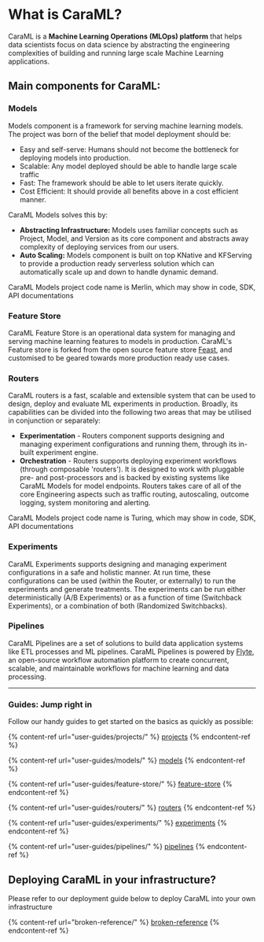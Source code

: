# What is CaraML?

CaraML is a **Machine Learning Operations (MLOps) platform** that helps data scientists focus on data science by abstracting the engineering complexities of building and running large scale Machine Learning applications.

## **Main components for CaraML:**

### **Models**

Models component is a framework for serving machine learning models. The project was born of the belief that model deployment should be:

* Easy and self-serve: Humans should not become the bottleneck for deploying models into production.
* Scalable: Any model deployed should be able to handle large scale traffic
* Fast: The framework should be able to let users iterate quickly.
* Cost Efficient: It should provide all benefits above in a cost efficient manner.

CaraML Models solves this by:

* **Abstracting Infrastructure:** Models uses familiar concepts such as Project, Model, and Version as its core component and abstracts away complexity of deploying services from our users.
* **Auto Scaling:** Models component is built on top KNative and KFServing to provide a production ready serverless solution which can automatically scale up and down to handle dynamic demand.

CaraML Models project code name is Merlin, which may show in code, SDK, API documentations

### **Feature Store**

CaraML Feature Store is an operational data system for managing and serving machine learning features to models in production. CaraML's Feature store is forked from the open source feature store [Feast](https://feast.dev/), and customised to be geared towards more production ready use cases.

### **Routers**

CaraML routers is a fast, scalable and extensible system that can be used to design, deploy and evaluate ML experiments in production. Broadly, its capabilities can be divided into the following two areas that may be utilised in conjunction or separately:

* **Experimentation** - Routers component supports designing and managing experiment configurations and running them, through its in-built experiment engine.
* **Orchestration** - Routers supports deploying experiment workflows (through composable 'routers'). It is designed to work with pluggable pre- and post-processors and is backed by existing systems like CaraML Models for model endpoints. Routers takes care of all of the core Engineering aspects such as traffic routing, autoscaling, outcome logging, system monitoring and alerting.

CaraML Models project code name is Turing, which may show in code, SDK, API documentations

### **Experiments**

CaraML Experiments supports designing and managing experiment configurations in a safe and holistic manner. At run time, these configurations can be used (within the Router, or externally) to run the experiments and generate treatments. The experiments can be run either deterministically (A/B Experiments) or as a function of time (Switchback Experiments), or a combination of both (Randomized Switchbacks).

### **Pipelines**

CaraML Pipelines are a set of solutions to build data application systems like ETL processes and ML pipelines. CaraML Pipelines is powered by [Flyte](https://docs.flyte.org/en/latest/), an open-source workflow automation platform to create concurrent, scalable, and maintainable workflows for machine learning and data processing.

***

### Guides: Jump right in

Follow our handy guides to get started on the basics as quickly as possible:

{% content-ref url="user-guides/projects/" %}
[projects](user-guides/projects/)
{% endcontent-ref %}

{% content-ref url="user-guides/models/" %}
[models](user-guides/models/)
{% endcontent-ref %}

{% content-ref url="user-guides/feature-store/" %}
[feature-store](user-guides/feature-store/)
{% endcontent-ref %}

{% content-ref url="user-guides/routers/" %}
[routers](user-guides/routers/)
{% endcontent-ref %}

{% content-ref url="user-guides/experiments/" %}
[experiments](user-guides/experiments/)
{% endcontent-ref %}

{% content-ref url="user-guides/pipelines/" %}
[pipelines](user-guides/pipelines/)
{% endcontent-ref %}

## Deploying CaraML in your infrastructure?

Please refer to our deployment guide below to deploy CaraML into your own infrastructure

{% content-ref url="broken-reference/" %}
[broken-reference](broken-reference/)
{% endcontent-ref %}
